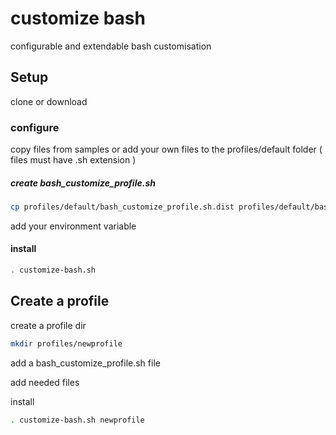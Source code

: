 customize bash
==============

configurable and extendable bash customisation

Setup
-----

clone or download


### configure

copy files from samples or add your own files to the profiles/default folder ( files must have .sh extension )


##### create bash_customize_profile.sh

```bash
cp profiles/default/bash_customize_profile.sh.dist profiles/default/bash_customize_profile.sh
```

add your environment variable



#### install

```bash
. customize-bash.sh
```

Create a profile
----------------

create a profile dir

```bash
mkdir profiles/newprofile
```
add a bash_customize_profile.sh file

add needed files

install

```bash
. customize-bash.sh newprofile
```
